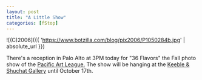 ```yaml
---
layout: post
title: "A Little Show"
categories: [fStop]
---
```



![(C)2006]({{ 'https://www.botzilla.com/blog/pix2006/P1050284b.jpg' | absolute_url }})


There's a reception in Palo Alto at 3PM today for "36 Flavors" the Fall photo show of the <a href="http://www.pacificartleage.org/">Pacific Art League.</a> The show will be hanging at the <a href="http://www.kspphoto.com/"> Keeble & Shuchat Gallery</a> until October 17th.
